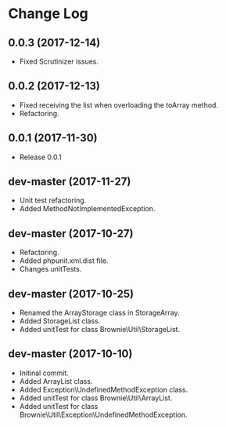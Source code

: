 # Change Log

## 0.0.3 (2017-12-14)
- Fixed Scrutinizer issues.

## 0.0.2 (2017-12-13)
- Fixed receiving the list when overloading the toArray method.
- Refactoring.

## 0.0.1 (2017-11-30)
- Release 0.0.1

## dev-master (2017-11-27)
- Unit test refactoring.
- Added MethodNotImplementedException.

## dev-master (2017-10-27)
- Refactoring.
- Added phpunit.xml.dist file.
- Changes unitTests.

## dev-master (2017-10-25)
- Renamed the ArrayStorage class in StorageArray.
- Added StorageList class.
- Added unitTest for class Brownie\Util\StorageList.

## dev-master (2017-10-10)
- Initinal commit.
- Added ArrayList class.
- Added Exception\UndefinedMethodException class.
- Added unitTest for class Brownie\Util\ArrayList.
- Added unitTest for class Brownie\Util\Exception\UndefinedMethodException.
